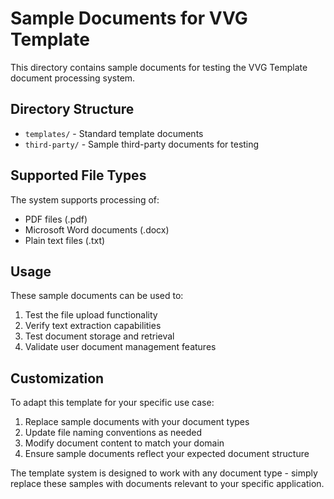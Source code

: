 # Sample Documents for VVG Template

This directory contains sample documents for testing the VVG Template document processing system.

## Directory Structure

- `templates/` - Standard template documents
- `third-party/` - Sample third-party documents for testing

## Supported File Types

The system supports processing of:
- PDF files (.pdf)
- Microsoft Word documents (.docx) 
- Plain text files (.txt)

## Usage

These sample documents can be used to:
1. Test the file upload functionality
2. Verify text extraction capabilities
3. Test document storage and retrieval
4. Validate user document management features

## Customization

To adapt this template for your specific use case:
1. Replace sample documents with your document types
2. Update file naming conventions as needed
3. Modify document content to match your domain
4. Ensure sample documents reflect your expected document structure

The template system is designed to work with any document type - simply replace these samples with documents relevant to your specific application.